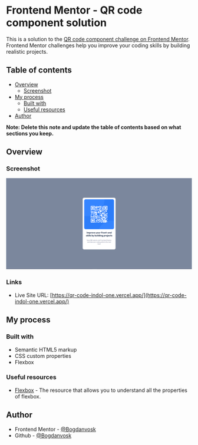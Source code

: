 # Frontend Mentor - QR code component solution

This is a solution to the [QR code component challenge on Frontend Mentor](https://www.frontendmentor.io/challenges/qr-code-component-iux_sIO_H). Frontend Mentor challenges help you improve your coding skills by building realistic projects.

## Table of contents

-   [Overview](#overview)
    -   [Screenshot](#screenshot)
-   [My process](#my-process)
    -   [Built with](#built-with)
    -   [Useful resources](#useful-resources)
-   [Author](#author)

**Note: Delete this note and update the table of contents based on what sections you keep.**

## Overview

### Screenshot

![](./screenshot.png)

### Links

-   Live Site URL: [https://qr-code-indol-one.vercel.app/](https://qr-code-indol-one.vercel.app/)

## My process

### Built with

-   Semantic HTML5 markup
-   CSS custom properties
-   Flexbox

### Useful resources

-   [Flexbox](https://css-tricks.com/snippets/css/a-guide-to-flexbox/) - The resource that allows you to understand all the properties of flexbox.

## Author

-   Frontend Mentor - [@Bogdanvosk](https://www.frontendmentor.io/profile/Bogdanvosk)
-   Github - [@Bogdanvosk](https://github.com/Bogdanvosk)
